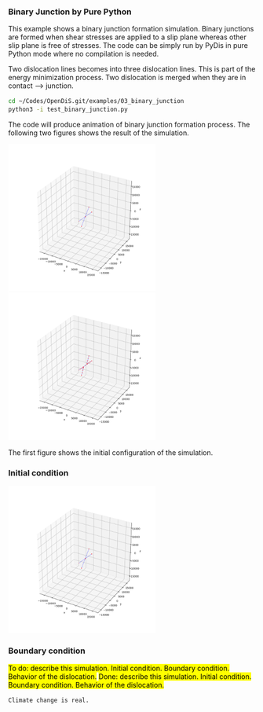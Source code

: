 ### Binary Junction by Pure Python

This example shows a binary junction formation simulation. Binary junctions are formed when shear stresses are applied to a slip plane whereas other slip plane is free of stresses. The code can be simply run by PyDis in pure Python mode where no compilation is needed.

Two dislocation lines becomes into three dislocation lines.
This is part of the energy minimization process.
Two dislocation is merged when they are in contact --> junction.

```bash
cd ~/Codes/OpenDiS.git/examples/03_binary_junction
python3 -i test_binary_junction.py
```

The code will produce animation of binary junction formation process. The following two figures shows the result of the simulation.

<img src=./figures/binary_junction_python_init.png alt="" width="300" /> <img src=./figures/binary_junction_python.png alt="" width="300" />

The first figure shows the initial configuration of the simulation. 


### Initial condition
<img src=./figures/binary_junction_python_init.png alt="" width="300" />



### Boundary condition




<mark>To do: describe this simulation.  Initial condition.  Boundary condition.  Behavior of the dislocation.</mark>
<mark>Done: describe this simulation.  Initial condition.  Boundary condition.  Behavior of the dislocation.</mark>



```{attention}
Climate change is real.
```
